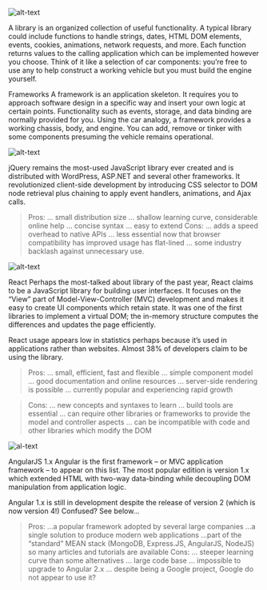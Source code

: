 ![alt-text](https://encrypted-tbn0.gstatic.com/images?q=tbn:ANd9GcSSMvKXNVqVOZ8tPGUekULDbE2DfMcXD9JHkZSnmRToMSpmv4M9)

A library is an organized collection of useful functionality. A typical library could include functions to handle strings, dates, HTML DOM elements, events, cookies, animations, network requests, and more. Each function returns values to the calling application which can be implemented however you choose. Think of it like a selection of car components: you’re free to use any to help construct a working vehicle but you must build the engine yourself.

Frameworks
A framework is an application skeleton. It requires you to approach software design in a specific way and insert your own logic at certain points. Functionality such as events, storage, and data binding are normally provided for you. Using the car analogy, a framework provides a working chassis, body, and engine. You can add, remove or tinker with some components presuming the vehicle remains operational.

![alt-text](http://markimarta.com/wp-content/uploads/2016/08/jquery-logo1.png)


jQuery remains the most-used JavaScript library ever created and is distributed with WordPress, ASP.NET and several other frameworks. It revolutionized client-side development by introducing CSS selector to DOM node retrieval plus chaining to apply event handlers, animations, and Ajax calls.
> Pros:
> ... small distribution size
> ... shallow learning curve, considerable online help
> ... concise syntax
> ... easy to extend
Cons:
> ... adds a speed overhead to native APIs
> ... less essential now that browser compatibility has improved
usage has flat-lined
> ... some industry backlash against unnecessary use.

![alt-text](http://www.brianfajardo.com/static/media/reactjs.0068a577.svg)


React
Perhaps the most-talked about library of the past year, React claims to be a JavaScript library for building user interfaces. It focuses on the “View” part of Model-View-Controller (MVC) development and makes it easy to create UI components which retain state. It was one of the first libraries to implement a virtual DOM; the in-memory structure computes the differences and updates the page efficiently.

React usage appears low in statistics perhaps because it’s used in applications rather than websites. Almost 38% of developers claim to be using the library.

> Pros:
> ... small, efficient, fast and flexible
> ... simple component model
> ... good documentation and online resources
> ... server-side rendering is possible
> ... currently popular and experiencing rapid growth

> Cons:
> ... new concepts and syntaxes to learn
> ... build tools are essential
> ... can require other libraries or frameworks to provide the model and controller aspects
> ... can be incompatible with code and other libraries which modify the DOM

![al-text](https://www.vectorlogo.zone/logos/angular/angular-card.png)


AngularJS 1.x
Angular is the first framework – or MVC application framework – to appear on
this list. The most popular edition is version 1.x which extended HTML with two-way data-binding while decoupling DOM manipulation from application logic.

Angular 1.x is still in development despite the release of version 2 (which is now version 4!) Confused? See below…

>Pros:
> ...a popular framework adopted by several large companies
> ...a single solution to produce modern web applications
> ...part of the “standard” MEAN stack (MongoDB, Express.JS, AngularJS, NodeJS) so many articles and tutorials are available
Cons:
... steeper learning curve than some alternatives
... large code base
... impossible to upgrade to Angular 2.x
... despite being a Google project, Google do not appear to use it?
